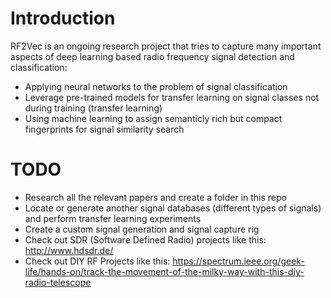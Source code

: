 # Introduction

RF2Vec is an ongoing research project that tries to capture many important aspects of deep learning based radio frequency signal detection and classification:
* Applying neural networks to the problem of signal classification
* Leverage pre-trained models for transfer learning on signal classes not during training (transfer learning)
* Using machine learning to assign semanticly rich but compact fingerprints for signal similarity search

# TODO

* Research all the relevant papers and create a folder in this repo
* Locate or generate another signal databases (different types of signals) and perform transfer learning experiments 
* Create a custom signal generation and signal capture rig
* Check out SDR (Software Defined Radio) projects like this: http://www.hdsdr.de/
* Check out DIY RF Projects like this: https://spectrum.ieee.org/geek-life/hands-on/track-the-movement-of-the-milky-way-with-this-diy-radio-telescope
